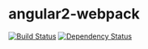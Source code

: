 # angular2-webpack
[![Build Status](https://travis-ci.org/kunyan/angular2-webpack.svg?branch=master)](https://travis-ci.org/kunyan/angular2-webpack)
[![Dependency Status](https://david-dm.org/kunyan/angular2-webpack.svg)](https://david-dm.org/kunyan/angular2-webpack)
